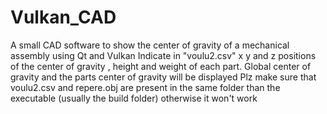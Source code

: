 # Vulkan_CAD
A small CAD software to show the center of gravity of a mechanical assembly using Qt and Vulkan
Indicate in "voulu2.csv" x y and z positions of the center of gravity , height and weight of each part. 
Global center of gravity and the parts center of gravity will be displayed
Plz make sure that voulu2.csv and repere.obj are present in the same folder than the executable (usually the build folder) otherwise it won't work